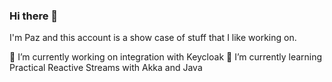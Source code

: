 ### Hi there 👋

I'm Paz and this account is a show case of stuff that I like working on.

🔭 I’m currently working on integration with Keycloak
🌱 I’m currently learning Practical Reactive Streams with Akka and Java
